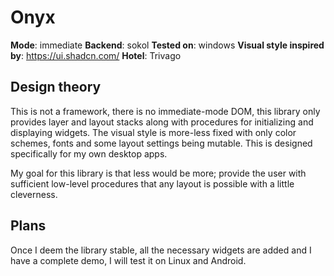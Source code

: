 # Onyx

**Mode**: immediate
**Backend**: sokol
**Tested on**: windows
**Visual style inspired by**: https://ui.shadcn.com/
**Hotel**: Trivago

## Design theory

This is not a framework, there is no immediate-mode DOM, this library only provides layer and layout stacks along with procedures for initializing and displaying widgets.  The visual style is more-less fixed with only color schemes, fonts and some layout settings being mutable.  This is designed specifically for my own desktop apps.

My goal for this library is that less would be more; provide the user with sufficient low-level procedures that any layout is possible with a little cleverness.

## Plans

Once I deem the library stable, all the necessary widgets are added and I have a complete demo, I will test it on Linux and Android.

